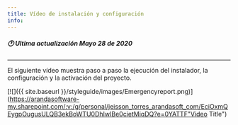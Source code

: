 ```yaml
---
title: Vídeo de instalación y configuración
info:
---
```

##### 🕐 Ultima actualización Mayo 28 de 2020
---
El siguiente vídeo muestra paso a paso la ejecución del instalador, la configuración y la activación del proyecto.

[![]({{ site.baseurl }}/styleguide/images/Emergencyreport.png)](https://arandasoftware-my.sharepoint.com/:v:/g/personal/jeisson_torres_arandasoft_com/EciOxmQEygpOugusULQB3ekBoWTU0DhIwIBe0cietMiqDQ?e=0YATTF"Video Title")
